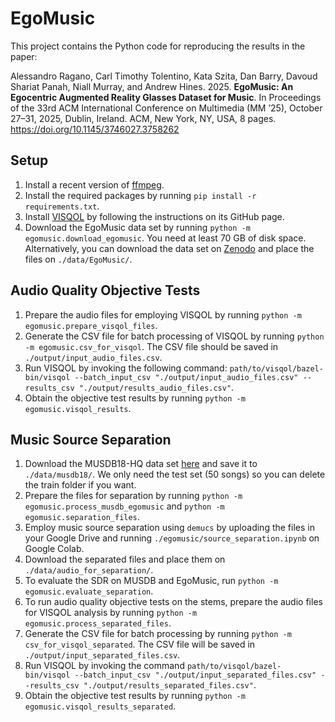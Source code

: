 # EgoMusic
This project contains the Python code for reproducing the results in the paper:

Alessandro Ragano, Carl Timothy Tolentino, Kata Szita, Dan Barry, Davoud Shariat Panah, Niall Murray, and Andrew Hines. 2025. **EgoMusic: An Egocentric Augmented Reality Glasses Dataset for Music**. In Proceedings of
the 33rd ACM International Conference on Multimedia (MM ’25), October 27–31, 2025, Dublin, Ireland. ACM, New York, NY, USA, 8 pages. https://doi.org/10.1145/3746027.3758262

## Setup

1. Install a recent version of [ffmpeg](https://ffmpeg.org/download.html).
2. Install the required packages by running `pip install -r requirements.txt`.
3. Install [VISQOL](https://github.com/google/visqol) by following the instructions on its GitHub page.
4. Download the EgoMusic data set by running `python -m egomusic.download_egomusic`. You need at least 70 GB of disk space. Alternatively, you can download the data set on [Zenodo](https://zenodo.org/records/16753794) and place the files on `./data/EgoMusic/`.

## Audio Quality Objective Tests

1. Prepare the audio files for employing VISQOL by running `python -m egomusic.prepare_visqol_files`.
2. Generate the CSV file for batch processing of VISQOL by running `python -m egomusic.csv_for_visqol`. The CSV file should be saved in `./output/input_audio_files.csv`.
3. Run VISQOL by invoking the following command: `path/to/visqol/bazel-bin/visqol --batch_input_csv "./output/input_audio_files.csv" --results_csv "./output/results_audio_files.csv"`.
4. Obtain the objective test results by running `python -m egomusic.visqol_results`.

## Music Source Separation

1. Download the MUSDB18-HQ data set [here](https://zenodo.org/records/3338373) and save it to `./data/musdb18/`. We only need the test set (50 songs) so you can delete the train folder if you want.
2. Prepare the files for separation by running `python -m egomusic.process_musdb_egomusic` and `python -m egomusic.separation_files`.
3. Employ music source separation using `demucs` by uploading the files in your Google Drive and running `./egomusic/source_separation.ipynb` on Google Colab.
4. Download the separated files and place them on `./data/audio_for_separation/`.
5. To evaluate the SDR on MUSDB and EgoMusic, run `python -m egomusic.evaluate_separation`.
6. To run audio quality objective tests on the stems, prepare the audio files for VISQOL analysis by running `python -m egomusic.process_separated_files`.
7. Generate the CSV file for batch processing by running `python -m csv_for_visqol_separated`. The CSV file will be saved in `./output/input_separated_files.csv`.
8. Run VISQOL by invoking the command `path/to/visqol/bazel-bin/visqol --batch_input_csv "./output/input_separated_files.csv" --results_csv "./output/results_separated_files.csv"`.
9. Obtain the objective test results by running `python -m egomusic.visqol_results_separated`.
